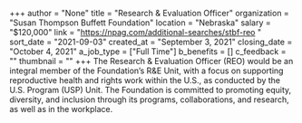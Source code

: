 +++
author = "None"
title = "Research & Evaluation Officer"
organization = "Susan Thompson Buffett Foundation"
location = "Nebraska"
salary = "$120,000"
link = "https://npag.com/additional-searches/stbf-reo "
sort_date = "2021-09-03"
created_at = "September 3, 2021"
closing_date = "October 4, 2021"
a_job_type = ["Full Time"]
b_benefits = []
c_feedback = ""
thumbnail = ""
+++
The Research & Evaluation Officer (REO) would be an integral member of the Foundation’s R&E Unit, with a focus on supporting reproductive health and rights work within the U.S., as conducted by the U.S. Program (USP) Unit. The Foundation is committed to promoting equity, diversity, and inclusion through its programs, collaborations, and research, as well as in the workplace.